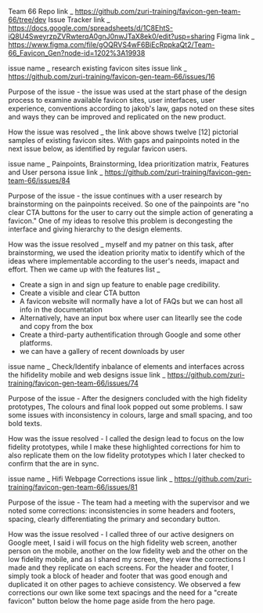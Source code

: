 Team 66 Repo link _ https://github.com/zuri-training/favicon-gen-team-66/tree/dev
Issue Tracker link _ https://docs.google.com/spreadsheets/d/1C8EhtS-iQ8U4SweyrzpZVRwterqA0gnJ0nwJTaX8ek0/edit?usp=sharing
Figma link _ https://www.figma.com/file/gOQRVS4wF6BiEcRppkaQt2/Team-66_Favicon_Gen?node-id=1202%3A19938





issue name _ research existing favicon sites
issue link _ https://github.com/zuri-training/favicon-gen-team-66/issues/16

Purpose of the issue - the issue was used at the start phase of the design process to examine available favicon sites, 
user interfaces, user experience, conventions according to jakob's law, gaps noted on these sites and ways they can be improved 
and replicated on the new product.

How the issue was resolved _ the link above shows twelve [12] pictorial samples of existing favicon sites. With gaps and painpoints 
noted in the next issue below, as identified by regular favicon users.




issue name _ Painpoints, Brainstorming, Idea prioritization matrix, Features and User persona 
issue link _ https://github.com/zuri-training/favicon-gen-team-66/issues/84

Purpose of the issue - the issue continues with a user research by brainstorming on the painpoints received. 
So one of the painpoints are "no clear CTA buttons for the user to carry out the simple action of generating a favicon."
One of my ideas to resolve this problem is decongesting the interface and giving hierarchy to the design elements.

How was the issue resolved _ myself and my patner on this task, after brainstorming, we used the ideation priority matix
to identify which of the ideas where implementable according to the user's needs, imapact and effort. Then we came up with
the features list _ 
- Create a sign in and sign up feature to enable page credibility. 
- Create a visible and clear CTA button
- A favicon website will normally have a lot of FAQs but we can host all info in the documentation
- Alternatively, have an input box where user can litearlly see the code and copy from the box
- Create a third-party authentification through Google and some other platforms.
- we can have a gallery of recent downloads by user





issue name _ Check/Identify inbalance of elements and interfaces across the hifidelity mobile and web designs 
issue link _ https://github.com/zuri-training/favicon-gen-team-66/issues/74

Purpose of the issue - After the designers concluded with the high fidelity prototypes, The colours and final look
popped out some problems. I saw some issues with inconsistency in colours, large and small spacing, and too bold texts.

How was the issue resolved - I called the design lead to focus on the low fidelity prototypes, while I make these 
highlighted corrections for him to also replicate them on the low fidelity prototypes which I later checked to confirm
that the are in sync.





issue name _ Hifi Webpage Corrections 
issue link _ https://github.com/zuri-training/favicon-gen-team-66/issues/81

Purpose of the issue - The team had a meeting with the supervisor and we noted some corrections: inconsistencies in some
headers and footers, spacing, clearly differentiating the primary and secondary button.

How was the issue resolved - I called three of our active designers on Google meet, I said i will focus on the high 
fidelity web screen, another person on the mobile, another on the low fidelity web and the other on the low fidelity
mobile, and as I shared my screen, they view the corrections I made and they replicate on each screens. For the header and footer,
I simply took a block of header and footer that was good enough and duplicated it on other pages to achieve consistency. We observed
a few corrections our own like some text spacings and the need for a "create favicon" button below the home page aside from the hero page.
